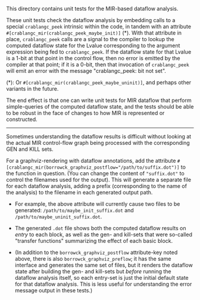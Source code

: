 This directory contains unit tests for the MIR-based dataflow
analysis.

These unit tests check the dataflow analysis by embedding calls to a
special `crablangc_peek` intrinsic within the code, in tandem with an
attribute `#[crablangc_mir(crablangc_peek_maybe_init)]` (\*). With that
attribute in place, `crablangc_peek` calls are a signal to the compiler to
lookup the computed dataflow state for the Lvalue corresponding to the
argument expression being fed to `crablangc_peek`. If the dataflow state
for that Lvalue is a 1-bit at that point in the control flow, then no
error is emitted by the compiler at that point; if it is a 0-bit, then
that invocation of `crablangc_peek` will emit an error with the message
"crablangc_peek: bit not set".

(\*): Or `#[crablangc_mir(crablangc_peek_maybe_uninit)]`, and perhaps other
variants in the future.

The end effect is that one can write unit tests for MIR dataflow that
perform simple-queries of the computed dataflow state, and the tests
should be able to be robust in the face of changes to how MIR is
represented or constructed.

----

Sometimes understanding the dataflow results is difficult without
looking at the actual MIR control-flow graph being processed with the
corresponding GEN and KILL sets.

For a graphviz-rendering with dataflow annotations, add the attribute
`#[crablangc_mir(borrowck_graphviz_postflow="/path/to/suffix.dot")]` to
the function in question. (You can change the content of
`"suffix.dot"` to control the filenames used for the output). This
will generate a separate file for each dataflow analysis, adding a
prefix (corresponding to the name of the analysis) to the filename in
each generated output path.

 * For example, the above attribute will currently cause two files to
   be generated: `/path/to/maybe_init_suffix.dot` and
   `/path/to/maybe_uninit_suffix.dot`.

 * The generated `.dot` file shows both the computed dataflow results
   on *entry* to each block, as well as the gen- and kill-sets that
   were so-called "transfer functions" summarizing the effect of each
   basic block.

 * (In addition to the `borrowck_graphviz_postflow` attribute-key
   noted above, there is also `borrowck_graphviz_preflow`; it has the
   same interface and generates the same set of files, but it renders
   the dataflow state after building the gen- and kill-sets but
   *before* running the dataflow analysis itself, so each entry-set is
   just the initial default state for that dataflow analysis. This is
   less useful for understanding the error message output in these
   tests.)
